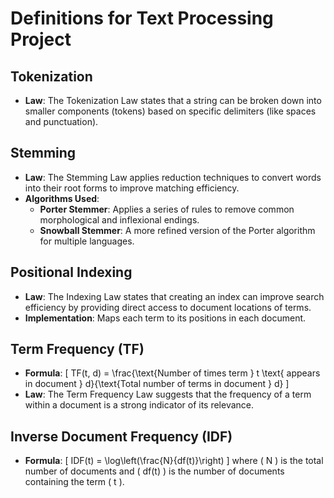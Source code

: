
# Definitions for Text Processing Project

## Tokenization
- **Law**: The Tokenization Law states that a string can be broken down into smaller components (tokens) based on specific delimiters (like spaces and punctuation).

## Stemming
- **Law**: The Stemming Law applies reduction techniques to convert words into their root forms to improve matching efficiency.
- **Algorithms Used**:
  - **Porter Stemmer**: Applies a series of rules to remove common morphological and inflexional endings.
  - **Snowball Stemmer**: A more refined version of the Porter algorithm for multiple languages.

## Positional Indexing
- **Law**: The Indexing Law states that creating an index can improve search efficiency by providing direct access to document locations of terms.
- **Implementation**: Maps each term to its positions in each document.

## Term Frequency (TF)
- **Formula**:
  \[
  TF(t, d) = \frac{\text{Number of times term } t \text{ appears in document } d}{\text{Total number of terms in document } d}
  \]
- **Law**: The Term Frequency Law suggests that the frequency of a term within a document is a strong indicator of its relevance.

## Inverse Document Frequency (IDF)
- **Formula**:
  \[
  IDF(t) = \log\left(\frac{N}{df(t)}\right)
  \]
  where \( N \) is the total number of documents and \( df(t) \) is the number of documents containing the term \( t \).
